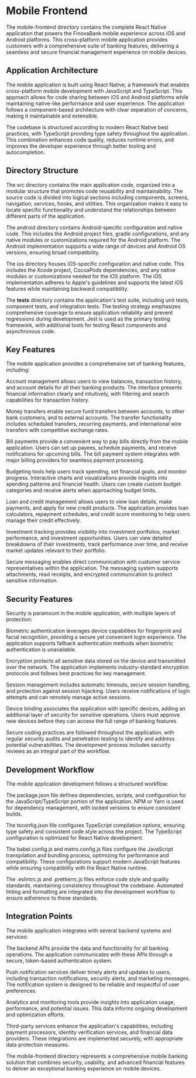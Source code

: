 # Mobile Frontend

The mobile-frontend directory contains the complete React Native application that powers the FinovaBank mobile experience across iOS and Android platforms. This cross-platform mobile application provides customers with a comprehensive suite of banking features, delivering a seamless and secure financial management experience on mobile devices.

## Application Architecture

The mobile application is built using React Native, a framework that enables cross-platform mobile development with JavaScript and TypeScript. This approach allows for code sharing between iOS and Android platforms while maintaining native-like performance and user experience. The application follows a component-based architecture with clear separation of concerns, making it maintainable and extensible.

The codebase is structured according to modern React Native best practices, with TypeScript providing type safety throughout the application. This combination enhances code quality, reduces runtime errors, and improves the developer experience through better tooling and autocompletion.

## Directory Structure

The src directory contains the main application code, organized into a modular structure that promotes code reusability and maintainability. The source code is divided into logical sections including components, screens, navigation, services, hooks, and utilities. This organization makes it easy to locate specific functionality and understand the relationships between different parts of the application.

The android directory contains Android-specific configuration and native code. This includes the Android project files, gradle configurations, and any native modules or customizations required for the Android platform. The Android implementation supports a wide range of devices and Android OS versions, ensuring broad compatibility.

The ios directory houses iOS-specific configuration and native code. This includes the Xcode project, CocoaPods dependencies, and any native modules or customizations needed for the iOS platform. The iOS implementation adheres to Apple's guidelines and supports the latest iOS features while maintaining backward compatibility.

The __tests__ directory contains the application's test suite, including unit tests, component tests, and integration tests. The testing strategy emphasizes comprehensive coverage to ensure application reliability and prevent regressions during development. Jest is used as the primary testing framework, with additional tools for testing React components and asynchronous code.

## Key Features

The mobile application provides a comprehensive set of banking features, including:

Account management allows users to view balances, transaction history, and account details for all their banking products. The interface presents financial information clearly and intuitively, with filtering and search capabilities for transaction history.

Money transfers enable secure fund transfers between accounts, to other bank customers, and to external accounts. The transfer functionality includes scheduled transfers, recurring payments, and international wire transfers with competitive exchange rates.

Bill payments provide a convenient way to pay bills directly from the mobile application. Users can set up payees, schedule payments, and receive notifications for upcoming bills. The bill payment system integrates with major billing providers for seamless payment processing.

Budgeting tools help users track spending, set financial goals, and monitor progress. Interactive charts and visualizations provide insights into spending patterns and financial health. Users can create custom budget categories and receive alerts when approaching budget limits.

Loan and credit management allows users to view loan details, make payments, and apply for new credit products. The application provides loan calculators, repayment schedules, and credit score monitoring to help users manage their credit effectively.

Investment tracking provides visibility into investment portfolios, market performance, and investment opportunities. Users can view detailed breakdowns of their investments, track performance over time, and receive market updates relevant to their portfolio.

Secure messaging enables direct communication with customer service representatives within the application. The messaging system supports attachments, read receipts, and encrypted communication to protect sensitive information.

## Security Features

Security is paramount in the mobile application, with multiple layers of protection:

Biometric authentication leverages device capabilities for fingerprint and facial recognition, providing a secure yet convenient login experience. The application supports fallback authentication methods when biometric authentication is unavailable.

Encryption protects all sensitive data stored on the device and transmitted over the network. The application implements industry-standard encryption protocols and follows best practices for key management.

Session management includes automatic timeouts, secure session handling, and protection against session hijacking. Users receive notifications of login attempts and can remotely manage active sessions.

Device binding associates the application with specific devices, adding an additional layer of security for sensitive operations. Users must approve new devices before they can access the full range of banking features.

Secure coding practices are followed throughout the application, with regular security audits and penetration testing to identify and address potential vulnerabilities. The development process includes security reviews as an integral part of the workflow.

## Development Workflow

The mobile application development follows a structured workflow:

The package.json file defines dependencies, scripts, and configuration for the JavaScript/TypeScript portion of the application. NPM or Yarn is used for dependency management, with locked versions to ensure consistent builds.

The tsconfig.json file configures TypeScript compilation options, ensuring type safety and consistent code style across the project. The TypeScript configuration is optimized for React Native development.

The babel.config.js and metro.config.js files configure the JavaScript transpilation and bundling process, optimizing for performance and compatibility. These configurations support modern JavaScript features while ensuring compatibility with the React Native runtime.

The .eslintrc.js and .prettierrc.js files enforce code style and quality standards, maintaining consistency throughout the codebase. Automated linting and formatting are integrated into the development workflow to ensure adherence to these standards.

## Integration Points

The mobile application integrates with several backend systems and services:

The backend APIs provide the data and functionality for all banking operations. The application communicates with these APIs through a secure, token-based authentication system.

Push notification services deliver timely alerts and updates to users, including transaction notifications, security alerts, and marketing messages. The notification system is designed to be reliable and respectful of user preferences.

Analytics and monitoring tools provide insights into application usage, performance, and potential issues. This data informs ongoing development and optimization efforts.

Third-party services enhance the application's capabilities, including payment processors, identity verification services, and financial data providers. These integrations are implemented securely, with appropriate data protection measures.

The mobile-frontend directory represents a comprehensive mobile banking solution that combines security, usability, and advanced financial features to deliver an exceptional banking experience on mobile devices.
